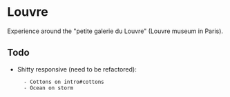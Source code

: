 # Louvre

Experience around the "petite galerie du Louvre" (Louvre museum in Paris).

## Todo

- Shitty responsive (need to be refactored):

      	- Cottons on intro#cottons
      	- Ocean on storm
